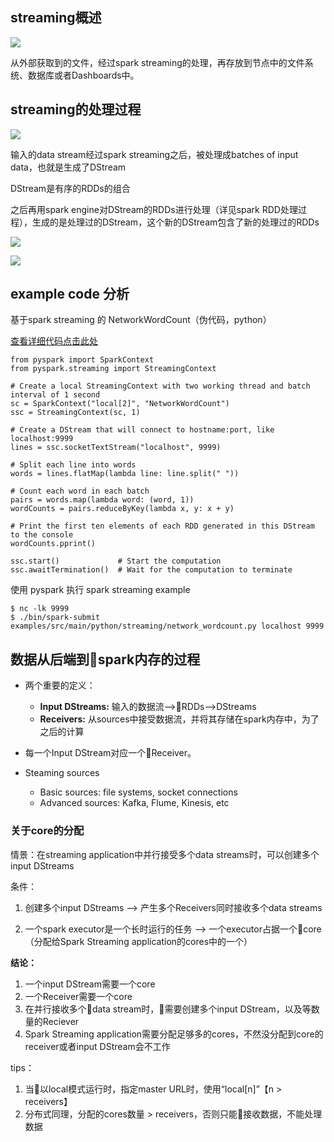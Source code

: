 ## streaming概述

![](http://spark.apache.org/docs/latest/img/streaming-arch.png)

从外部获取到的文件，经过spark streaming的处理，再存放到节点中的文件系统、数据库或者Dashboards中。


## streaming的处理过程
![](http://spark.apache.org/docs/latest/img/streaming-flow.png)

输入的data stream经过spark streaming之后，被处理成batches of input data，也就是生成了DStream

DStream是有序的RDDs的组合

之后再用spark engine对DStream的RDDs进行处理（详见spark RDD处理过程），生成的是处理过的DStream，这个新的DStream包含了新的处理过的RDDs

![](http://spark.apache.org/docs/latest/img/streaming-dstream.png)

![](http://spark.apache.org/docs/latest/img/streaming-dstream-ops.png)


## example code 分析

基于spark streaming 的 NetworkWordCount（伪代码，python）

[查看详细代码点击此处](https://github.com/apache/spark/blob/v2.3.0/examples/src/main/python/streaming/network_wordcount.py)

    from pyspark import SparkContext
    from pyspark.streaming import StreamingContext

    # Create a local StreamingContext with two working thread and batch interval of 1 second
    sc = SparkContext("local[2]", "NetworkWordCount")
    ssc = StreamingContext(sc, 1)
    
    # Create a DStream that will connect to hostname:port, like localhost:9999
    lines = ssc.socketTextStream("localhost", 9999)

    # Split each line into words
    words = lines.flatMap(lambda line: line.split(" ")) 

    # Count each word in each batch
    pairs = words.map(lambda word: (word, 1))
    wordCounts = pairs.reduceByKey(lambda x, y: x + y)

    # Print the first ten elements of each RDD generated in this DStream to the console
    wordCounts.pprint()

    ssc.start()             # Start the computation
    ssc.awaitTermination()  # Wait for the computation to terminate

使用 pyspark 执行 spark streaming example
    
    $ nc -lk 9999
    $ ./bin/spark-submit examples/src/main/python/streaming/network_wordcount.py localhost 9999


## 数据从后端到spark内存的过程

- 两个重要的定义：
    - **Input DStreams:** 输入的数据流-->RDDs-->DStreams
    - **Receivers:** 从sources中接受数据流，并将其存储在spark内存中，为了之后的计算

- 每一个Input DStream对应一个Receiver。

- Steaming sources
    - Basic sources: file systems, socket connections
    - Advanced sources: Kafka, Flume, Kinesis, etc


### 关于core的分配

情景：在streaming application中并行接受多个data streams时，可以创建多个input DStreams

条件：

1. 创建多个input DStreams --> 产生多个Receivers同时接收多个data streams

2. 一个spark executor是一个长时运行的任务 --> 一个executor占据一个core（分配给Spark Streaming application的cores中的一个）

**结论：** 

1. 一个input DStream需要一个core
2. 一个Receiver需要一个core
3. 在并行接收多个data stream时，需要创建多个input DStream，以及等数量的Reciever
4.  Spark Streaming application需要分配足够多的cores，不然没分配到core的receiver或者input DStream会不工作

tips：
1. 当以local模式运行时，指定master URL时，使用“local[n]”【n > receivers】
2. 分布式同理，分配的cores数量 > receivers，否则只能接收数据，不能处理数据














